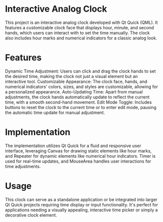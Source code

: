 # Interactive Analog Clock
This project is an interactive analog clock developed with Qt Quick (QML). It features a customizable clock face that displays hour, minute, and second hands, which users can interact with to set the time manually. The clock also includes hour marks and numerical indicators for a classic analog look.

# Features
Dynamic Time Adjustment: Users can click and drag the clock hands to set the desired time, making the clock not just a visual element but an interactive tool.
Customizable Appearance: The clock face, hands, and numerical indicators' colors, sizes, and styles are customizable, allowing for a personalized appearance.
Auto-Updating Time: Apart from manual adjustments, the clock hands automatically update to reflect the current time, with a smooth second-hand movement.
Edit Mode Toggle: Includes buttons to reset the clock to the current time or to enter edit mode, pausing the automatic time update for manual adjustment.
# Implementation
The implementation utilizes Qt Quick for a fluid and responsive user interface, leveraging Canvas for drawing static elements like hour marks, and Repeater for dynamic elements like numerical hour indicators. Timer is used for real-time updates, and MouseArea handles user interactions for time adjustments.

# Usage
This clock can serve as a standalone application or be integrated into larger Qt Quick projects requiring time display or input functionality. It's perfect for applications needing a visually appealing, interactive time picker or simply a decorative clock element.
